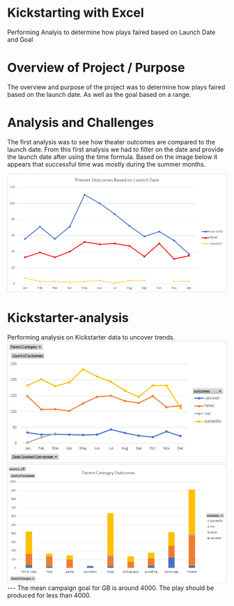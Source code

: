 # Kickstarting with Excel
Performing Analyis to determine how plays faired based on Launch Date and Goal 
# Overview of Project / Purpose
The overview and purpose of the project was to determine how plays faired based on the launch date. As well as the goal based on a range. 
# Analysis and Challenges
The first analysis was to see how theater outcomes are compared to the launch date. From this first analysis we had to filter on the date and provide the launch date after using the time formula. Based on the image below it appears that successful time was mostly during the summer months. 

![this is an image](https://github.com/Jake-King27/Kickstarter-analysis/blob/main/Resources/Theater_Outcomes_vs_Launch.png)
# Kickstarter-analysis
Performing analysis on Kickstarter data to uncover trends. 
![this is an image](https://github.com/Jake-King27/Kickstarter-analysis/blob/main/Outcomes%20Based%20on%20Launch%20Date.png?raw=true)
![this ia an image](https://github.com/Jake-King27/Kickstarter-analysis/blob/main/Parent%20Category%20Outcomes.png?raw=true)
--- The mean campaign goal for GB is around 4000. The play should be produced for less than 4000. 
